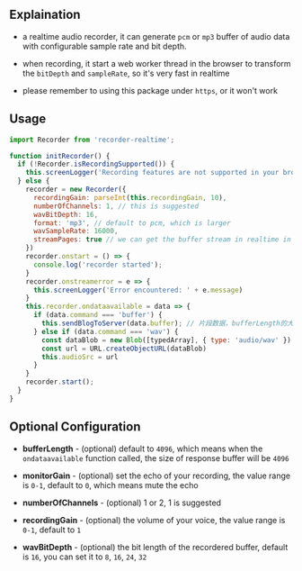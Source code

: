 ## Explaination

- a realtime audio recorder, it can generate `pcm` or `mp3` buffer of audio data with configurable sample rate and bit depth.

- when recording, it start a web worker thread in the browser to transform the `bitDepth` and `sampleRate`, so it's very fast in realtime

- please remember to using this package under `https`, or it won't work

## Usage

```js
import Recorder from 'recorder-realtime';

function initRecorder() {
  if (!Recorder.isRecordingSupported()) {
    this.screenLogger('Recording features are not supported in your browser.')
  } else {
    recorder = new Recorder({
      recordingGain: parseInt(this.recordingGain, 10),
      numberOfChannels: 1, // this is suggested
      wavBitDepth: 16,
      format: 'mp3', // default to pcm, which is larger
      wavSampleRate: 16000,
      streamPages: true // we can get the buffer stream in realtime in the ondataavailable callback
    })
    recorder.onstart = () => {
      console.log('recorder started');
    }
    recorder.onstreamerror = e => {
      this.screenLogger('Error encountered: ' + e.message)
    }
    this.recorder.ondataavailable = data => {
      if (data.command === 'buffer') {
        this.sendBlogToServer(data.buffer); // 片段数据，bufferLength的大小
      } else if (data.command === 'wav') {
        const dataBlob = new Blob([typedArray], { type: 'audio/wav' })
        const url = URL.createObjectURL(dataBlob)
        this.audioSrc = url
      }
    }
    recorder.start();
  }
}
```


## Optional Configuration

- **bufferLength** - (optional) default to `4096`, which means when the `ondataavailable` function called, the size of response buffer will be `4096`

- **monitorGain** - (optional) set the echo of your recording, the value range is `0-1`, default to `0`, which means mute the echo

- **numberOfChannels** - (optional) 1 or 2, 1 is suggested

- **recordingGain** - (optional) the volume of your voice, the value range is `0-1`, default to `1`

- **wavBitDepth** - (optional) the bit length of the recordered buffer, default is `16`, you can set it to `8`, `16`, `24`, `32`
